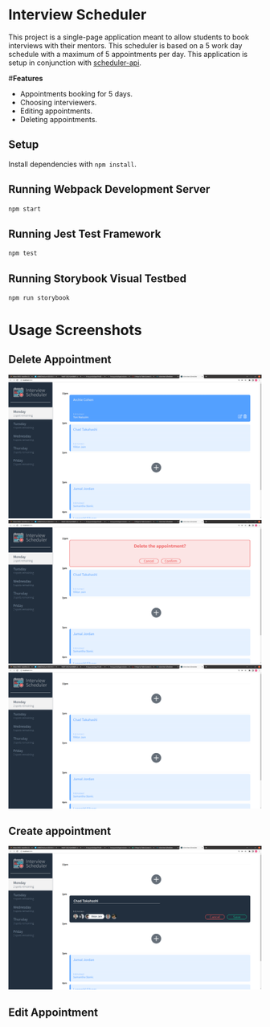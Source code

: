 # Interview Scheduler
This project is a single-page application meant to allow students to book interviews with their mentors.
This scheduler is based on a 5 work day schedule with a maximum of 5 appointments per day. This application is setup in conjunction with [scheduler-api](https://github.com/mab321/scheduler-api).

#**Features**

- Appointments booking for 5 days.
- Choosing interviewers.
- Editing appointments.
- Deleting appointments.
## Setup

Install dependencies with `npm install`.

## Running Webpack Development Server

```sh
npm start
```

## Running Jest Test Framework

```sh
npm test
```

## Running Storybook Visual Testbed

```sh
npm run storybook
```
# Usage Screenshots
## Delete Appointment
![Delete First appointment](https://github.com/mab321/scheduler/blob/master/documents/highlightAppointment.png?raw=true)
![Confirm Delete](https://github.com/mab321/scheduler/blob/master/documents/confirmDeleteAppointment.png?raw=true)
![Deleted appointment](https://github.com/mab321/scheduler/blob/master/documents/DeletedAppointment.png?raw=true)
## Create appointment
![Create Appointment](https://github.com/mab321/scheduler/blob/master/documents/showAppointment.png?raw=true)
## Edit Appointment
![]()
![]()
